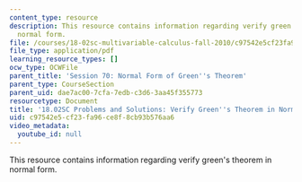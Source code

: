 ```yaml
---
content_type: resource
description: This resource contains information regarding verify green's theorem in
  normal form.
file: /courses/18-02sc-multivariable-calculus-fall-2010/c97542e5cf23fa96ce8f8cb93b576aa6_MIT18_02SC_we_70_comb.pdf
file_type: application/pdf
learning_resource_types: []
ocw_type: OCWFile
parent_title: 'Session 70: Normal Form of Green''s Theorem'
parent_type: CourseSection
parent_uid: dae7ac00-7cfa-7edb-c3d6-3aa45f355773
resourcetype: Document
title: '18.02SC Problems and Solutions: Verify Green''s Theorem in Normal Form'
uid: c97542e5-cf23-fa96-ce8f-8cb93b576aa6
video_metadata:
  youtube_id: null
---
```

This resource contains information regarding verify green's theorem in normal form.

